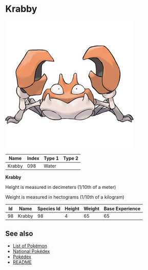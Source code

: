 # Krabby


![Krabby](images/098.png)

| **Name** | **Index** | **Type 1** | **Type 2** |
|----|----|----|----|
| Krabby | 098 | Water  |  |

**Krabby** 


Height is measured in decimeters (1/10th of a meter)

Weight is measured in hectograms (1/10th of a kilogram)

| **Id** | **Name** | **Species Id** | **Height** | **Weight** | **Base Experience** |
|--------|----------|----------------|------------|------------|---------------------|
| 98 | Krabby | 98 | 4 | 65 | 65 |


## See also

- [List of Pokémon](../pokemon.md)
- [National Pokédex](../national_pokedex.md)
- [Pokédex](../pokedex.md)
- [README](../README.md)
